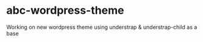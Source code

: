# abc-wordpress-theme
Working on new wordpress theme using understrap &amp; understrap-child as a base
